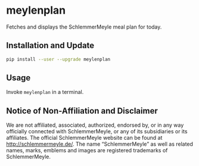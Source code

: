 # meylenplan

Fetches and displays the SchlemmerMeyle meal plan for today.

## Installation and Update

```sh
pip install --user --upgrade meylenplan
```

## Usage

Invoke `meylenplan` in a terminal.

## Notice of Non-Affiliation and Disclaimer

We are not affiliated, associated, authorized, endorsed by, or in any way
officially connected with SchlemmerMeyle, or any of its subsidiaries or its
affiliates. The official SchlemmerMeyle website can be found at
http://schlemmermeyle.de/. The name “SchlemmerMeyle” as well as related names,
marks, emblems and images are registered trademarks of SchlemmerMeyle. 

